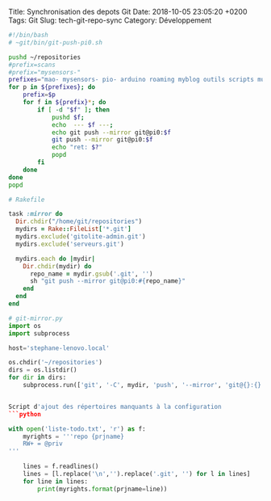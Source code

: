 Title:  Synchronisation des depots Git
Date:   2018-10-05 23:05:20 +0200
Tags: Git
Slug: tech-git-repo-sync
Category: Développement

```bash
#!/bin/bash
# ~git/bin/git-push-pi0.sh

pushd ~/repositories
#prefix=scans
#prefix="mysensors-"
prefixes="mao- mysensors- pio- arduino roaming myblog outils scripts musique"
for p in ${prefixes}; do
    prefix=$p
    for f in ${prefix}*; do
        if [ -d "$f" ]; then
            pushd $f;
            echo  --- $f ---;
            echo git push --mirror git@pi0:$f
            git push --mirror git@pi0:$f
            echo "ret: $?"
            popd
        fi
    done
done
popd
```

```ruby
# Rakefile

task :mirror do
  Dir.chdir("/home/git/repositories")
  mydirs = Rake::FileList['*.git']
  mydirs.exclude('gitolite-admin.git')
  mydirs.exclude('serveurs.git')

  mydirs.each do |mydir|
    Dir.chdir(mydir) do
      repo_name = mydir.gsub('.git', '')
      sh "git push --mirror git@pi0:#{repo_name}"
    end
  end
end
```

```python
# git-mirror.py
import os
import subprocess

host='stephane-lenovo.local'

os.chdir('~/repositories')
dirs = os.listdir()
for dir in dirs:
    subprocess.run(['git', '-C', mydir, 'push', '--mirror', 'git@{}:{}'.format(host, mydir)], capture_output=True)


Script d'ajout des répertoires manquants à la configuration
```python

with open('liste-todo.txt', 'r') as f:
    myrights = '''repo {prjname}
    RW+ = @priv
'''
    
    lines = f.readlines()
    lines = [l.replace('\n','').replace('.git', '') for l in lines]
    for line in lines:
        print(myrights.format(prjname=line))
```
